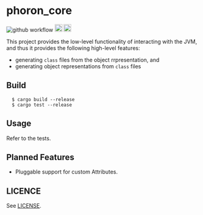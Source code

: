 # phoron_core

![github workflow](https://github.com/oyi-lang/phoron_asm/actions/workflows/rust.yml/badge.svg)
[<img alt="crates.io" src="https://img.shields.io/crates/v/phoron_core.svg?style=for-the-badge&color=fc8d62&logo=rust" height="20">](https://crates.io/crates/phoron_core)
[<img alt="docs.rs" src="https://img.shields.io/badge/docs.rs-phoron_core-b84432c?style=for-the-badge&labelColor=555555&logo=docs.rs" height="20">](https://docs.rs/phoron_core)

This project provides the low-level functionality of interacting with the JVM, and thus it provides the following high-level features:

  - generating `class` files from the object rrpresentation, and
  - generating object representations from `class` files

## Build

  ```
    $ cargo build --release
    $ cargo test --release
  ```

## Usage

Refer to the tests.

## Planned Features

  - Pluggable support for custom Attributes.

## LICENCE

See [LICENSE](LICENSE).
